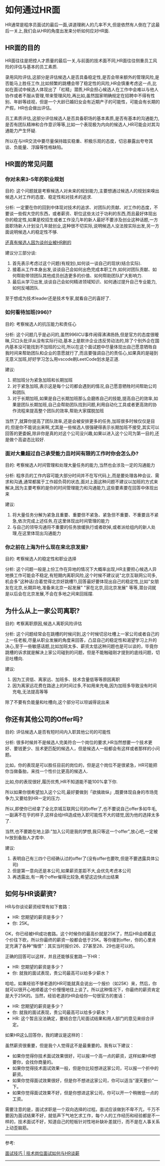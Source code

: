 # 如何通过HR面



HR通常是程序员面试的最后一面,讲道理刷人的几率不大,但是依然有人倒在了这最后一关上,我们会从HR的角度出发来分析如何应对HR面.

## HR面的目的

HR面往往是把控人才质量的最后一关,与前面的技术面不同,HR面往往侧重员工风险的评估与基本的员工素质.

录用风险评估,这部分是评估候选人是否具备稳定性,是否会带来额外的管理风险,是否能马上胜任工作,比如频繁的跳槽会带了稳定性的风险,HR会慎重考虑这一点,比如在面试中候选人体现出了「杠精」潜质,HR会担心候选人在工作中会难以与他人协作或者不服从管理,带来管理风险,再比如,虽然国家明确规定在招聘中不得有性别、年龄等歧视，但是一个大龄已婚妇女会有近期产子的可能性，可能会有长期的产假，HR也会做出评估。

员工素质评估,这部分评估候选人是否具备职场的基本素质,是否有基本的沟通能力,是否有团队精神和合作意识等等,比如一个表现极为内向的候选人,HR可能会对其沟通能力产生怀疑.

所以在与HR交流中要尽量保持踏实稳重、积极乐观的态度，切忌暴露出夸夸其谈、负能量、浮躁等性格缺陷。

## HR面的常见问题

### 你对未来3-5年的职业规划

目的: 这个问题就是考察候选人对未来的规划能力,主要想通过候选人的规划来嗅出候选人对工作的态度、稳定性和对技术的追求.

分析: 一定要在你的回到中体现对技术的追求、对团队的贡献、对工作的态度，不要谈一些假大空的东西，或者薪资、职位这些太过于功利的东西,而且最好体现出你的稳定性,如果是校招生或者工作没几年的新人最好不要涉及创业这种话题,一方面职场新人计划没几年就创业,这种很不切实际,说明候选人没法按实际出发,另一方面说明候选人的稳定性不够.

[还真有候选人因为谈创业被HR刷的](https://www.zhihu.com/question/29913345/answer/100210163)

建议分三部分谈: 

1. 首先表示考虑过这个问题(有规划),如何谈一谈自己的现状(结合实际).
2. 接着从工作本身出发,谈谈自己会如何出色完成本职工作,如何对团队贡献、如何帮助带领团队其他成员创造更多的价值、如何帮助团队扩大影响力.
3. 最后从学习出发,谈谈自己会如何精进领域知识、如何通过提升自己专业能力,如何反哺团队.

至于想成为技术leader还是技术专家,就看自己的喜好了.

### 如何看待加班(996)?

目的: 考察候选人的抗压能力和责任心

分析: 这个问题几乎是必问的,虽然996ICU事件闹得沸沸扬扬,但是官方的态度很暧昧,只口头批评从没有实际行动,基本上是默许企业违反劳动法的,除了个别外企在国内基本没可能找到不加班的公司,所以在这个面试题中尽量体现出自己愿意牺牲自我时间来帮助团队和企业的意愿就行了,而且要强调自己的责任心,如果真的是碰到无意义加班,好好学习怎么用vscode刷LeetCode划水是正道.

建议:

1. 把加班分为紧急加班和长期加班
2. 对于紧急加班,表示这是每个公司都会遇到的情况,自己愿意牺牲时间帮助公司和团队
3. 对于长期加班,如果是自己长期加班那么会磨练自己的技能,提高自己的效率,如果是团队长期加班,自己会帮助团队找到问题,利用自动化工具或者更高效的协作流程来提高整个团队的效率,帮助大家摆脱加班

当然了,就算你提高了团队效率,还是会被安排更多的任务,加班很多时候仅仅是目的,但是你不能说出来啊,尤其是一些候选人很强硬得表示长期加班不接受,其实可以回答的更委婉,除非你是真的对这个公司没兴趣,如果以进入这个公司为第一目的,还是做个高姿态比较好.

### 面对大量超过自己承受能力且时间有限的工作时你会怎么办?

目的: 考察候选人时间管理和处理大量任务的能力,当然也会涉及一定的沟通能力

分析: 程序员的工作内容可能大部分时间并不在写代码上,而是要处理各种会议、需求和沟通,通常都属于工作超负荷的状态,面对上面这种问题不建议以加班的方式来解决,因为主要考察的是你的时间管理能力和沟通能力,这些要素要在回答中体现出来

建议:

1. 将大量任务分解为紧急且重要、重要但不紧急、紧急但不重要、不重要且不紧急,依次完成上述任务,在这里体现出时间管理的能力
2. 与自己的领导沟通将不重要的任务放缓执行或者砍掉,或者派给组内的新人处理,在这里体现出沟通能力

### 你之前在上海为什么现在来北京发展?

目的: 考察候选人的稳定性和职业选择

分析: 这个问题一般是上份工作在异地的情况下大概率出现,HR主要担心候选人异地换工作可能会不稳定,有短期内离职风险,这个时候不建议说"北京互联网公司多,机会多"这种话(合着觉得北京好跳槽?),回答最好要体现出自己的稳定性,比如"女朋友在北京,长期异地,准备来北京一起发展" "家在北京,回北京发展" 等等,潜台词就是以后会在北京发展,不会在多地之间来回摇摆.

## 为什么从上一家公司离职?

目的: 考察离职原因,候选人离职风险评估

分析: 这个问题经常会在跳槽的时候问到,这个时候切忌吐槽上一家公司或者自己的上一任老板,尽量从职业发展的角度来回答，凸显自己的稳定性和渴望学习上升的决心,至于一些敏感话题,比如加班太多、薪资太低这种问题也是可以谈的，毕竟你跳槽的诉求就是解决上家公司碰到的问题，但是不能触碰刚才提到的底线问题，切忌吐槽向.

建议:

1. 因为工资低、离家远、加班多、技术含量低等等原因离职
2. 因为离家远花费在路途上的时间过多,不如用来充电,因为加班多导致没有时间充电,无法提高等等

除了不要有负能量和吐槽向,这个部分可以坦诚得说出来

## 你还有其他公司的Offer吗?

目的: 评估候选人是否有短时间内入职其他公司的可能性

分析: 很多时候并不是候选人完美符合一个岗位的要求,HR当然想要一个技术更好、要钱更少、技术更匹配的候选人，但是候选人一般都会有这样或者那样的小问题。

比如，你的表现是可以胜任目前的岗位的，但是这个岗位不是很紧急，HR可能把你当做备胎，来找一个性价比更高的候选人.

比如,你的表现很好,履历优秀,HR不知道能不能100%拿下你.

所以如果你很希望加入这个公司,最好要做到「欲擒故纵」,既要体现自身的市场竞争力,又要给到HR一定的压力.

所以,即使你已经拿了全北京城互联网公司的offer了,也不要说自己offer多如牛毛,一副满不在乎的样子,这样会给HR造成他入职可能性不大的错觉,因为他的选择太多了.

当然,也不要跪在地上舔:"加入公司是我的梦想,我只等这一个offer",放心吧,一定被hr放到备胎人才库中.

建议:

1. 表明自己有三四个已经确认过的offer了(没有offer也要吹,但是不要透露具体公司)
2. 但是第一意向还是本公司,如果薪资差距不大,会优先考虑本公司
3. 再透露出,有一两个offer催得比较急,希望这边快点出结果

## 如何与HR谈薪资?

HR与你谈论薪资经常有如下套路：

* HR: 您期望的薪资是多少？
* 你: 25K。

OK，你已经被HR成功套路。这个时候你的最高价就是25K了，然后HR会顺着这个价往下砍，所以你最终的薪资一般都会低于25K。等你接到offer，你的心里肯定充满了各种“悔恨”：其实当时报价26、27甚至28、29也是可以的。

正确的回答可以这样，并且还能够反套路一下HR：

* HR: 您期望的薪资是多少？
* 你: 就我的面试表现，贵公司最高可以给多少薪水？

哈哈，如果经验不够老道的HR可能就真会说出一个报价（如25K）来，然后，你就可以很开心地顺着这个价慢慢地往上谈了。所以这种情况下，你最终的薪资肯定是大于25K的。当然，经验老道的HR会给你一句很官方的套话：

* HR: 您期望的薪资是多少？
* 你: 就我的面试表现，贵公司最高可以给多少薪水？
* HR: 这个暂且没法确定，要结合您几轮面试结果和用人部门的意见来综合评定。

如果HR这么回答你，我的建议是这样的：

虽然薪资很重要，但是我个人觉得这不是最重要的。我有以下建议：

* 如果你觉得你技术面试效果很好，可以报一个高一点的薪资，这样如果HR想要你，会找你商量的。
* 如果你觉得技术面试效果一般，但是你比较想进这家公司，可以报一个折中的薪资。
* 如果你觉得面试效果很好，但是你不想进这家公司，你可以适当“漫天要价”一下。
* 如果你觉得面试效果不好，但是你想进这家公司，你可以开一个稍微低一点的工资。

需要注意的是，面试求职是一个双向选择的过程。面试应该做到不卑不亢，千万不要因为面试结果不好，就低声下气地乞求工作，每个人的工作经历和经验都是不一样的，技术面试不好，知道自己的短板针对性地补缺补差就行，而不是在人事关系上动歪脑筋。

---

参考:

[面试技巧 | 技术岗位面试如何与HR谈薪](https://zhuanlan.zhihu.com/p/50657715)

---

